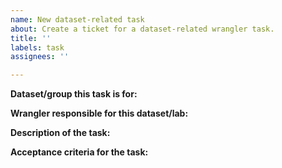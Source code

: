 ```yaml
---
name: New dataset-related task
about: Create a ticket for a dataset-related wrangler task.
title: ''
labels: task
assignees: ''

---
```


**Dataset/group this task is for:**

<!--Indicate the name of the group or the dataset this task is for. e.g. Tissue Sensitivity dataset.-->



**Wrangler responsible for this dataset/lab:**

<!--Indicate the wrangler who is responsible for the group/dataset. This may not be the person responsible for the task.-->



**Description of the task:**

<!--Indicate what the task is. Include subtasks as a checklist.-->



**Acceptance criteria for the task:**

<!--Indicate the acceptance criteria for the task as a bulleted list.-->
